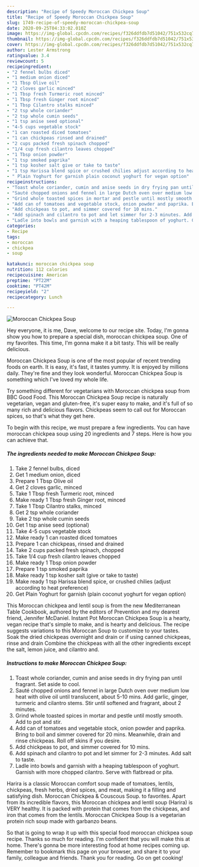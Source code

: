 ```yaml
---
description: "Recipe of Speedy Moroccan Chickpea Soup"
title: "Recipe of Speedy Moroccan Chickpea Soup"
slug: 1749-recipe-of-speedy-moroccan-chickpea-soup
date: 2020-09-25T04:33:02.010Z
image: https://img-global.cpcdn.com/recipes/f326ddfdb7d51042/751x532cq70/moroccan-chickpea-soup-recipe-main-photo.jpg
thumbnail: https://img-global.cpcdn.com/recipes/f326ddfdb7d51042/751x532cq70/moroccan-chickpea-soup-recipe-main-photo.jpg
cover: https://img-global.cpcdn.com/recipes/f326ddfdb7d51042/751x532cq70/moroccan-chickpea-soup-recipe-main-photo.jpg
author: Lester Armstrong
ratingvalue: 3.4
reviewcount: 5
recipeingredient:
- "2 fennel bulbs diced"
- "1 medium onion diced"
- "1 Tbsp Olive oil"
- "2 cloves garlic minced"
- "1 Tbsp fresh Turmeric root minced"
- "1 Tbsp fresh Ginger root minced"
- "1 Tbsp Cilantro stalks minced"
- "2 tsp whole coriander"
- "2 tsp whole cumin seeds"
- "1 tsp anise seed optional"
- "4-5 cups vegetable stock"
- "1 can roasted diced tomatoes"
- "1 can chickpeas rinsed and drained"
- "2 cups packed fresh spinach chopped"
- "1/4 cup fresh cilantro leaves chopped"
- "1 Tbsp onion powder"
- "1 tsp smoked paprika"
- "1 tsp kosher salt give or take to taste"
- "1 tsp Harissa blend spice or crushed chilies adjust according to heat preference"
- " Plain Yoghurt for garnish plain coconut yoghurt for vegan option"
recipeinstructions:
- "Toast whole coriander, cumin and anise seeds in dry frying pan until fragrant. Set aside to cool."
- "Sauté chopped onions and fennel in large Dutch oven over medium low heat with olive oil until translucent, about 5-10 mins. Add garlic, ginger, turmeric and cilantro stems. Stir until softened and fragrant, about 2 minutes."
- "Grind whole toasted spices in mortar and pestle until mostly smooth. Add to pot and stir."
- "Add can of tomatoes and vegetable stock, onion powder and paprika. Bring to boil and simmer covered for 20 mins. Meanwhile, drain and rinse chickpeas. Roll off skins if you desire."
- "Add chickpeas to pot, and simmer covered for 10 mins."
- "Add spinach and cilantro to pot and let simmer for 2-3 minutes. Add salt to taste."
- "Ladle into bowls and garnish with a heaping tablespoon of yoghurt. Garnish with more chopped cilantro. Serve with flatbread or pita."
categories:
- Recipe
tags:
- moroccan
- chickpea
- soup

katakunci: moroccan chickpea soup 
nutrition: 112 calories
recipecuisine: American
preptime: "PT22M"
cooktime: "PT42M"
recipeyield: "2"
recipecategory: Lunch

---
```



![Moroccan Chickpea Soup](https://img-global.cpcdn.com/recipes/f326ddfdb7d51042/751x532cq70/moroccan-chickpea-soup-recipe-main-photo.jpg)

Hey everyone, it is me, Dave, welcome to our recipe site. Today, I'm gonna show you how to prepare a special dish, moroccan chickpea soup. One of my favorites. This time, I'm gonna make it a bit tasty. This will be really delicious.

Moroccan Chickpea Soup is one of the most popular of recent trending foods on earth. It is easy, it's fast, it tastes yummy. It is enjoyed by millions daily. They're fine and they look wonderful. Moroccan Chickpea Soup is something which I've loved my whole life.

Try something different for vegetarians with Moroccan chickpea soup from BBC Good Food. This Moroccan Chickpea Soup recipe is naturally vegetarian, vegan and gluten-free, it&#39;s super easy to make, and it&#39;s full of so many rich and delicious flavors. Chickpeas seem to call out for Moroccan spices, so that&#39;s what they get here.


To begin with this recipe, we must prepare a few ingredients. You can have moroccan chickpea soup using 20 ingredients and 7 steps. Here is how you can achieve that.

<!--inarticleads1-->

##### The ingredients needed to make Moroccan Chickpea Soup:

1. Take 2 fennel bulbs, diced
1. Get 1 medium onion, diced
1. Prepare 1 Tbsp Olive oil
1. Get 2 cloves garlic, minced
1. Take 1 Tbsp fresh Turmeric root, minced
1. Make ready 1 Tbsp fresh Ginger root, minced
1. Take 1 Tbsp Cilantro stalks, minced
1. Get 2 tsp whole coriander
1. Take 2 tsp whole cumin seeds
1. Get 1 tsp anise seed (optional)
1. Take 4-5 cups vegetable stock
1. Make ready 1 can roasted diced tomatoes
1. Prepare 1 can chickpeas, rinsed and drained
1. Take 2 cups packed fresh spinach, chopped
1. Take 1/4 cup fresh cilantro leaves chopped
1. Make ready 1 Tbsp onion powder
1. Prepare 1 tsp smoked paprika
1. Make ready 1 tsp kosher salt (give or take to taste)
1. Make ready 1 tsp Harissa blend spice, or crushed chilies (adjust according to heat preference)
1. Get  Plain Yoghurt for garnish (plain coconut yoghurt for vegan option)


This Moroccan chickpea and lentil soup is from the new Mediterranean Table Cookbook, authored by the editors of Prevention and my dearest friend, Jennifer McDaniel. Instant Pot Moroccan Chickpea Soup is a hearty, vegan recipe that&#39;s simple to make, and is hearty and delicious. The recipe suggests variations to this Moroccan Soup to customize to your tastes. Soak the dried chickpeas overnight and drain or if using canned chickpeas, rinse and drain Combine the chickpeas with all the other ingredients except the salt, lemon juice, and cilantro and. 

<!--inarticleads2-->

##### Instructions to make Moroccan Chickpea Soup:

1. Toast whole coriander, cumin and anise seeds in dry frying pan until fragrant. Set aside to cool.
1. Sauté chopped onions and fennel in large Dutch oven over medium low heat with olive oil until translucent, about 5-10 mins. Add garlic, ginger, turmeric and cilantro stems. Stir until softened and fragrant, about 2 minutes.
1. Grind whole toasted spices in mortar and pestle until mostly smooth. Add to pot and stir.
1. Add can of tomatoes and vegetable stock, onion powder and paprika. Bring to boil and simmer covered for 20 mins. Meanwhile, drain and rinse chickpeas. Roll off skins if you desire.
1. Add chickpeas to pot, and simmer covered for 10 mins.
1. Add spinach and cilantro to pot and let simmer for 2-3 minutes. Add salt to taste.
1. Ladle into bowls and garnish with a heaping tablespoon of yoghurt. Garnish with more chopped cilantro. Serve with flatbread or pita.


Harira is a classic Moroccan comfort soup made of tomatoes, lentils, chickpeas, fresh herbs, dried spices, and meat, making it a filling and satisfying dish. Moroccan Chickpea &amp; Couscous Soup. to favorites. Apart from its incredible flavors, this Moroccan chickpea and lentil soup (Harira) is VERY healthy. It is packed with protein that comes from the chickpeas, and iron that comes from the lentils. Moroccan Chickpea Soup is a vegetarian protein rich soup made with garbanzo beans. 

So that is going to wrap it up with this special food moroccan chickpea soup recipe. Thanks so much for reading. I'm confident that you will make this at home. There's gonna be more interesting food at home recipes coming up. Remember to bookmark this page on your browser, and share it to your family, colleague and friends. Thank you for reading. Go on get cooking!
